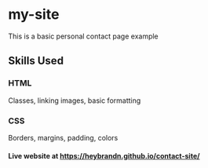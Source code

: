 # my-site

This is a basic personal contact page example


## Skills Used

### HTML 
Classes, linking images, basic formatting
### CSS
Borders, margins, padding, colors

#### Live website at https://heybrandn.github.io/contact-site/
